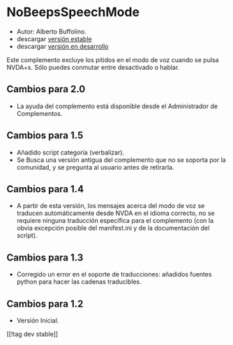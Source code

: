 # NoBeepsSpeechMode #
*	 Autor: Alberto Buffolino.
*	 descargar [versión estable][1]
*	 descargar [versión en desarrollo][2]

Este complemento excluye los pitidos en el modo de voz cuando se pulsa
NVDA+s.  Sólo puedes conmutar entre desactivado o hablar.

## Cambios para 2.0 ##
*	 La ayuda del complemento está disponible desde el Administrador de
   Complementos.

## Cambios para 1.5 ##
*	 Añadido  script categoría (verbalizar).
*	 Se Busca una versión antigua del complemento que no se soporta por la
   comunidad, y se pregunta al usuario antes de retirarla.

## Cambios para 1.4 ##
*	 A partir de esta versión, los mensajes acerca del modo de voz se traducen
   automáticamente desde NVDA en el idioma correcto, no se requiere ninguna
   traducción específica para el complemento (con la obvia excepción posible
   del manifest.ini y de la documentación del script).

## Cambios para 1.3 ##
*	 Corregido un error en el soporte de traducciones: añadidos fuentes python
   para hacer las cadenas traducibles.

## Cambios para 1.2 ##
*	 Versión Inicial.

[[!tag dev stable]]

[1]: http://addons.nvda-project.org/files/get.php?file=nb

[2]: http://addons.nvda-project.org/files/get.php?file=nb-dev

